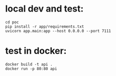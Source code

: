 # local dev and test:
```
cd poc
pip install -r app/requirements.txt
uvicorn app.main:app --host 0.0.0.0 --port 7111
```
# test in docker:
```
docker build -t api .
docker run -p 80:80 api
```
